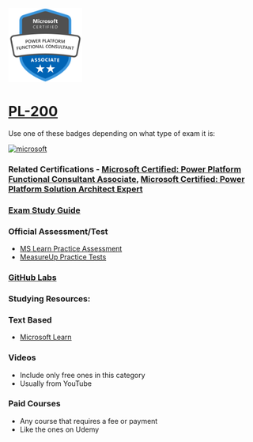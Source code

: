 <img src="/Images/certs/pl-200.png" width="150" height="150">

# [PL-200](https://learn.microsoft.com/certifications/exams/pl-200)
Use one of these badges depending on what type of exam it is:
<br>

<a href='https://learn.microsoft.com/en-us/certifications/browse/?type=role-based&levels=intermediate' target="_blank"><img alt='microsoft' src='https://img.shields.io/badge/associate-100000?style=for-the-badge&logo=microsoft&logoColor=white&labelColor=0078D4&color=212221'/></a> 

### Related Certifications - [Microsoft Certified: Power Platform Functional Consultant Associate](https://learn.microsoft.com/en-us/certifications/power-platform-functional-consultant-associate), [Microsoft Certified: Power Platform Solution Architect Expert](https://learn.microsoft.com/en-us/certifications/power-platform-solution-architect-expert)

### [Exam Study Guide](https://aka.ms/pl200-studyguide)

### Official Assessment/Test
- [MS Learn Practice Assessment](https://learn.microsoft.com/certifications/exams/pl-200/practice/assessment?assessment-type=practice&assessmentId=64)
- [MeasureUp Practice Tests](https://www.measureup.com/microsoft-practice-test-pl-200-microsoft-power-platform-functional-consultant.html)

### [GitHub Labs](https://github.com/MicrosoftLearning/PL-200-Power-Platform-Functional-Consultant/tree/master/Instructions/Labs)

### Studying Resources:

### Text Based
- [Microsoft Learn](https://learn.microsoft.com/certifications/exams/pl-200)

### Videos
- Include only free ones in this category
- Usually from YouTube

### Paid Courses
- Any course that requires a fee or payment
- Like the ones on Udemy

